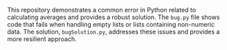 This repository demonstrates a common error in Python related to calculating averages and provides a robust solution.  The `bug.py` file shows code that fails when handling empty lists or lists containing non-numeric data.  The solution, `bugSolution.py`, addresses these issues and provides a more resilient approach.